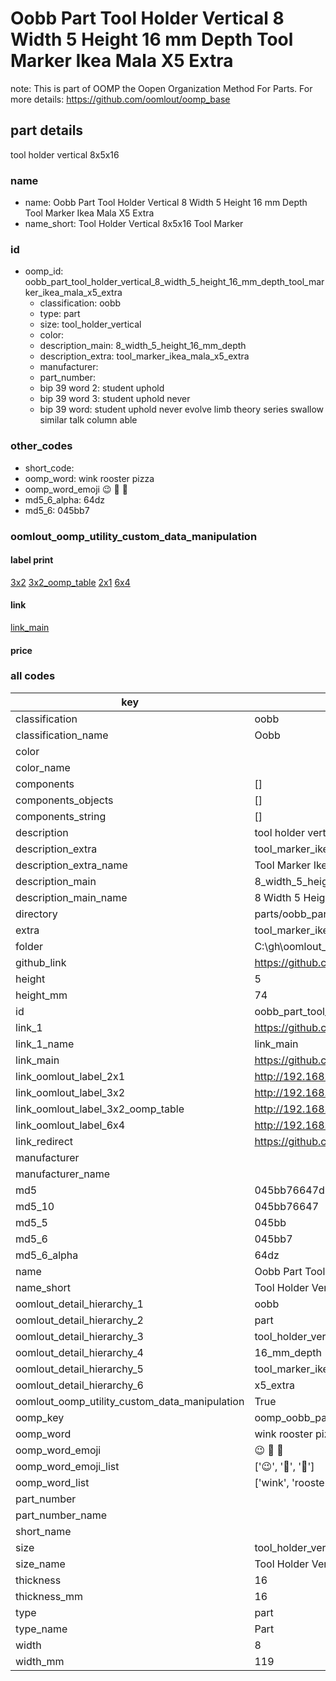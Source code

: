 # Oobb Part Tool Holder Vertical 8 Width 5 Height 16 mm Depth Tool Marker Ikea Mala X5 Extra  

note: This is part of OOMP the Oopen Organization Method For Parts. For more details: https://github.com/oomlout/oomp_base

##  part details
  



tool holder vertical 8x5x16



### name
* name: Oobb Part Tool Holder Vertical 8 Width 5 Height 16 mm Depth Tool Marker Ikea Mala X5 Extra
* name_short: Tool Holder Vertical 8x5x16 Tool Marker
### id
* oomp_id: oobb_part_tool_holder_vertical_8_width_5_height_16_mm_depth_tool_marker_ikea_mala_x5_extra
  * classification: oobb
  * type: part
  * size: tool_holder_vertical
  * color: 
  * description_main: 8_width_5_height_16_mm_depth
  * description_extra: tool_marker_ikea_mala_x5_extra
  * manufacturer: 
  * part_number: 
  * bip 39 word 2: student uphold
  * bip 39 word 3: student uphold never
  * bip 39 word: student uphold never evolve limb theory series swallow similar talk column able

### other_codes
* short_code: 
* oomp_word: wink rooster pizza
* oomp_word_emoji :wink: :rooster: :pizza:
* md5_6_alpha: 64dz
* md5_6: 045bb7






### oomlout_oomp_utility_custom_data_manipulation
#### label print
[3x2](http://192.168.1.245:1112/?label=oomp%2064dz)
[3x2_oomp_table](http://192.168.1.108:1112/?label=oomp%2064dz)
[2x1](http://192.168.1.242:1112/?label=oomp%2064dz)
[6x4](http://192.168.1.55:1112/?label=oomp%2064dz)    

#### link

[link_main](https://github.com/oomlout/oomlout_oobb_version_4_generated_parts/tree/main/navigation_oomp/oobb/part/tool_holder_vertical/8_width_5_height_16_mm_depth/tool_marker_ikea_mala_x5_extra/part)                              

#### price







### all codes 
| key | value |  
| --- | --- |  
| classification | oobb |  
| classification_name | Oobb |  
| color |  |  
| color_name |  |  
| components | [] |  
| components_objects | [] |  
| components_string | [] |  
| description | tool holder vertical 8x5x16 |  
| description_extra | tool_marker_ikea_mala_x5_extra |  
| description_extra_name | Tool Marker Ikea Mala X5 Extra |  
| description_main | 8_width_5_height_16_mm_depth |  
| description_main_name | 8 Width 5 Height 16 mm Depth |  
| directory | parts/oobb_part_tool_holder_vertical_8_width_5_height_16_mm_depth_tool_marker_ikea_mala_x5_extra |  
| extra | tool_marker_ikea_mala_x5 |  
| folder | C:\gh\oomlout_oobb_version_4_generated_parts\parts\oobb_part_tool_holder_vertical_8_width_5_height_16_mm_depth_tool_marker_ikea_mala_x5_extra |  
| github_link | https://github.com/oomlout/oomlout_oomp_part_src/tree/main/parts/oobb_part_tool_holder_vertical_8_width_5_height_16_mm_depth_tool_marker_ikea_mala_x5_extra |  
| height | 5 |  
| height_mm | 74 |  
| id | oobb_part_tool_holder_vertical_8_width_5_height_16_mm_depth_tool_marker_ikea_mala_x5_extra |  
| link_1 | https://github.com/oomlout/oomlout_oobb_version_4_generated_parts/tree/main/navigation_oomp/oobb/part/tool_holder_vertical/8_width_5_height_16_mm_depth/tool_marker_ikea_mala_x5_extra/part |  
| link_1_name | link_main |  
| link_main | https://github.com/oomlout/oomlout_oobb_version_4_generated_parts/tree/main/navigation_oomp/oobb/part/tool_holder_vertical/8_width_5_height_16_mm_depth/tool_marker_ikea_mala_x5_extra/part |  
| link_oomlout_label_2x1 | http://192.168.1.242:1112/?label=oomp%2064dz |  
| link_oomlout_label_3x2 | http://192.168.1.245:1112/?label=oomp%2064dz |  
| link_oomlout_label_3x2_oomp_table | http://192.168.1.108:1112/?label=oomp%2064dz |  
| link_oomlout_label_6x4 | http://192.168.1.55:1112/?label=oomp%2064dz |  
| link_redirect | https://github.com/oomlout/oomlout_oobb_version_4_generated_parts/tree/main/parts/oobb_tool_holder_vertical_08_05_16_ex_tool_marker_ikea_mala_x5 |  
| manufacturer |  |  
| manufacturer_name |  |  
| md5 | 045bb76647db18838140e4e32a3bb6bb |  
| md5_10 | 045bb76647 |  
| md5_5 | 045bb |  
| md5_6 | 045bb7 |  
| md5_6_alpha | 64dz |  
| name | Oobb Part Tool Holder Vertical 8 Width 5 Height 16 mm Depth Tool Marker Ikea Mala X5 Extra |  
| name_short | Tool Holder Vertical 8x5x16 Tool Marker |  
| oomlout_detail_hierarchy_1 | oobb |  
| oomlout_detail_hierarchy_2 | part |  
| oomlout_detail_hierarchy_3 | tool_holder_vertical |  
| oomlout_detail_hierarchy_4 | 16_mm_depth |  
| oomlout_detail_hierarchy_5 | tool_marker_ikea_mala |  
| oomlout_detail_hierarchy_6 | x5_extra |  
| oomlout_oomp_utility_custom_data_manipulation | True |  
| oomp_key | oomp_oobb_part_tool_holder_vertical_8_width_5_height_16_mm_depth_tool_marker_ikea_mala_x5_extra |  
| oomp_word | wink rooster pizza |  
| oomp_word_emoji | :wink: :rooster: :pizza: |  
| oomp_word_emoji_list | [':wink:', ':rooster:', ':pizza:'] |  
| oomp_word_list | ['wink', 'rooster', 'pizza'] |  
| part_number |  |  
| part_number_name |  |  
| short_name |  |  
| size | tool_holder_vertical |  
| size_name | Tool Holder Vertical |  
| thickness | 16 |  
| thickness_mm | 16 |  
| type | part |  
| type_name | Part |  
| width | 8 |  
| width_mm | 119 |  
